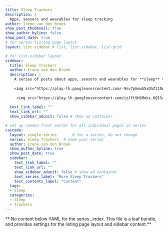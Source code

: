 ```yaml
---
title: Sleep Trackers
description: |
  Apps, sensors and wearables for sleep tracking
author: Irene van den Broek
show_post_thumbnail: true
show_author_byline: false
show_post_date: true
# for series listing page layout
layout: list-sidebar # list, list-sidebar, list-grid

# for list-sidebar layout
sidebar: 
  title: Sleep Trackers
  author: Irene van den Broek
  description: |
    A series of posts about apps, sensors and wearables for **sleep** tracking:
    
    <img src="https://play-lh.googleusercontent.com/-9sv7pGewA5xDhZttAWNm8N1p4iGuPctvej8kwBaLs0wm8bweNZGYkYTwcSTxkVq6l8-=s360" width="10%" style="border-radius:10%; margin-right:5px; margin-left:5px"/>
    
     <img src="https://play-lh.googleusercontent.com/izJftSHSMoks_6QISaxAdsGTzdspWTHzF02Q230UFnGregnDUVTQeZ-ks7xnJ1ceVLw=s360" width="10%" style="border-radius:10%; margin-right:5px; margin=left:5px"/>
     
  text_link_label: ""
  text_link_url: ""
  show_sidebar_adunit: false # show ad container

# set up common front matter for all individual pages in series
cascade:
  layout: single-series       # for a series, do not change
  series: Sleep Trackers  # name your series
  author: Irene van den Broek
  show_author_byline: true
  show_post_date: true
  sidebar:
    text_link_label: ""
    text_link_url: ""
    show_sidebar_adunit: false # show ad container
    text_series_label: "More Sleep Trackers" 
    text_contents_label: "Content" 
  tags:
  - Sleep
  categories:
  - Sleep
  - Trackers
---
```


** No content below YAML for the series _index. This file is a leaf bundle, and provides settings for the listing page layout and sidebar content.**
